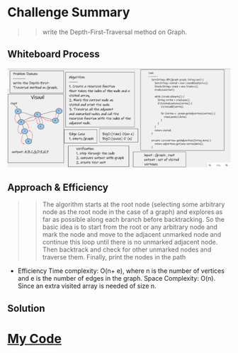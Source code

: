 # Challenge Summary
>> write the Depth-First-Traversal method on Graph.

## Whiteboard Process
![DFS](../asset/graph-depth-first.png)

## Approach & Efficiency
>> The algorithm starts at the root node (selecting some arbitrary node as the root node in the case of a graph) and explores as far as possible along each branch before backtracking. So the basic idea is to start from the root or any arbitrary node and mark the node and move to the adjacent unmarked node and continue this loop until there is no unmarked adjacent node. Then backtrack and check for other unmarked nodes and traverse them. Finally, print the nodes in the path

* Efficiency Time complexity: O(n+ e), where n is the number of vertices and e is the number of edges in the graph. Space Complexity: O(n). Since an extra visited array is needed of size n.

 
## Solution
  # [My Code](https://github.com/hashem98/data-structures-and-algorithms/tree/main/Java/Graphs/lib/src)